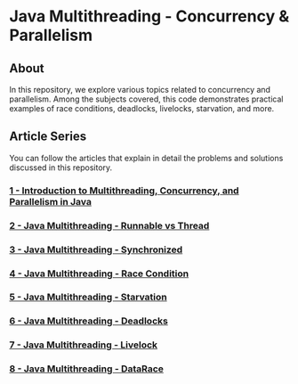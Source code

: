 # Java Multithreading - Concurrency & Parallelism

## About 

In this repository, we explore various topics related to concurrency and parallelism. Among the subjects covered, this code demonstrates practical examples of race conditions, deadlocks, livelocks, starvation, and more.

## Article Series

You can follow the articles that explain in detail the problems and solutions discussed in this repository.

### [1 - Introduction to Multithreading, Concurrency, and Parallelism in Java ](https://souzaluis.com/introduction-to-multithreading-concurrency-and-parallelism-in-java)

### [2 - Java Multithreading - Runnable vs Thread ](https://souzaluis.com/java-multithreading-runnable-vs-thread)

### [3 - Java Multithreading - Synchronized ](https://souzaluis.com/java-multithreading-synchronized)

### [4 - Java Multithreading - Race Condition](https://souzaluis.com/java-multithreading-racecondition)

### [5 - Java Multithreading - Starvation ](https://souzaluis.com/java-multithreading-starvation)

### [6 - Java Multithreading - Deadlocks ](https://souzaluis.com/java-multithreading-deadlocks)

### [7 - Java Multithreading - Livelock ](https://souzaluis.com/java-multithreading-livelock)

### [8 - Java Multithreading - DataRace ](https://souzaluis.com/java-multithreading-datarace)